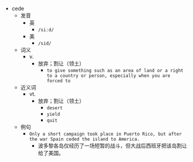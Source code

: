 - cede
  - 发音
    - 英
      - `/siːd/`
    - 美
      - `/sid/`
  - 词义
    - v.
      - 放弃；割让（领土）
        - `to give something such as an area of land or a right to a country or person, especially when you are forced to`
  - 近义词
    - vt.
      - 放弃；割让（领土）
        - `desert`
        - `yield`
        - `quit`
  - 例句
    - `Only a short campaign took place in Puerto Rico, but after the war Spain ceded the island to America.`
      - 波多黎各岛仅经历了一场短暂的战斗，但大战后西班牙把该岛割让给了美国。

